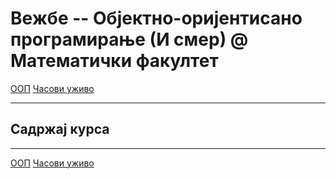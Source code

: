 # Вежбе -- Објектно-оријентисано програмирање (И смер) @ Математички факултет

[ООП](../README.md) [Часови уживо](./casovi-uzivo/README.md)

---

## Садржај курса

---

[ООП](../README.md)  [Часови уживо](./casovi-uzivo/README.md)
